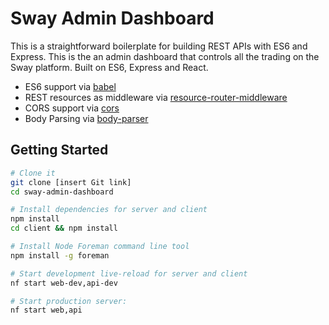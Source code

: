 Sway Admin Dashboard
==================================

This is a straightforward boilerplate for building REST APIs with ES6 and Express.
This is the an admin dashboard that controls all the trading on the Sway platform. Built on ES6, Express and React.

- ES6 support via [babel](https://babeljs.io)
- REST resources as middleware via [resource-router-middleware](https://github.com/developit/resource-router-middleware)
- CORS support via [cors](https://github.com/troygoode/node-cors)
- Body Parsing via [body-parser](https://github.com/expressjs/body-parser)

Getting Started
---------------

```sh
# Clone it
git clone [insert Git link]
cd sway-admin-dashboard

# Install dependencies for server and client
npm install
cd client && npm install

# Install Node Foreman command line tool
npm install -g foreman

# Start development live-reload for server and client
nf start web-dev,api-dev

# Start production server:
nf start web,api
```
